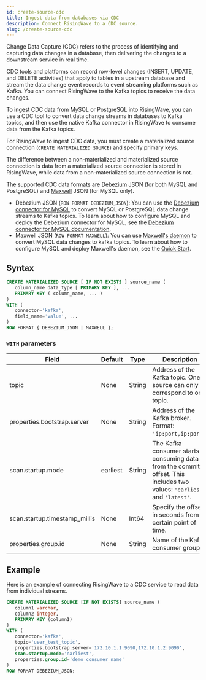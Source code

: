 ```yaml
---
id: create-source-cdc
title: Ingest data from databases via CDC
description: Connect RisingWave to a CDC source.
slug: /create-source-cdc
---
```


Change Data Capture (CDC) refers to the process of identifying and capturing data changes in a database, then delivering the changes to a downstream service in real time. 

CDC tools and platforms can record row-level changes (INSERT, UPDATE, and DELETE activities) that apply to tables in a upstream database and stream the data change event records to event streaming platforms such as Kafka. You can connect RisingWave to the Kafka topics to receive the data changes.

To ingest CDC data from MySQL or PostgreSQL into RisingWave, you can use a CDC tool to convert data change streams in databases to Kafka topics, and then use the native Kafka connector in RisingWave to consume data from the Kafka topics.

For RisingWave to ingest CDC data, you must create a materialized source connection (`CREATE MATERIALIZED SOURCE`) and specify primary keys.

The difference between a non-materialized and materialized source connection is data from a materialized source connection is stored in RisingWave, while data from a non-materialized source connection is not.

The supported CDC data formats are [Debezium](https://debezium.io) JSON (for both MySQL and PostgreSQL) and [Maxwell](https://maxwells-daemon.io) JSON (for MySQL only). 

- Debezium JSON (`ROW FORMAT DEBEZIUM_JSON`): You can use the [Debezium connector for MySQL](https://debezium.io/documentation/reference/stable/connectors/mysql.html) to convert MySQL or PostgreSQL data change streams to Kafka topics. To learn about how to configure MySQL and deploy the Debezium connector for MySQL, see the [Debezium connector for MySQL documentation](https://debezium.io/documentation/reference/stable/connectors/mysql.html).
- Maxwell JSON (`ROW FORMAT MAXWELL`): You can use [Maxwell's daemon](https://maxwells-daemon.io/) to convert MySQL data changes to kafka topics. To learn about how to configure MySQL and deploy Maxwell's daemon, see the [Quick Start](https://maxwells-daemon.io/quickstart/).


## Syntax

```sql
CREATE MATERIALIZED SOURCE [ IF NOT EXISTS ] source_name (
   column_name data_type [ PRIMARY KEY ], ...
   PRIMARY KEY ( column_name, ... )
) 
WITH (
   connector='kafka',
   field_name='value', ...
) 
ROW FORMAT { DEBEZIUM_JSON | MAXWELL };
```

### `WITH` parameters


|Field|	Default|	Type|	Description|	Required?|
|---|---|---|---|---|
|topic|None|String|Address of the Kafka topic. One source can only correspond to one topic.|True
|properties.bootstrap.server	|None	|String	|Address of the Kafka broker. Format: `'ip:port,ip:port'`.	|True|
|scan.startup.mode	|earliest	|String	|The Kafka consumer starts consuming data from the commit offset. This includes two values: `'earliest'` and `'latest'`.	|False
|scan.startup.timestamp_millis	|None	|Int64	|Specify the offset in seconds from a certain point of time.	|False|
|properties.group.id	|None	|String	|Name of the Kafka consumer group	|True|


## Example
Here is an example of connecting RisingWave to a CDC service to read data from individual streams.

```sql
CREATE MATERIALIZED SOURCE [IF NOT EXISTS] source_name (
   column1 varchar,
   column2 integer,
   PRIMARY KEY (column1)
) 
WITH (
   connector='kafka',
   topic='user_test_topic',
   properties.bootstrap.server='172.10.1.1:9090,172.10.1.2:9090',
   scan.startup.mode='earliest',
   properties.group.id='demo_consumer_name'
) 
ROW FORMAT DEBEZIUM_JSON;
```
